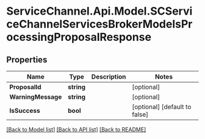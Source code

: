 # ServiceChannel.Api.Model.SCServiceChannelServicesBrokerModelsProcessingProposalResponse

## Properties

Name | Type | Description | Notes
------------ | ------------- | ------------- | -------------
**ProposalId** | **string** |  | [optional] 
**WarningMessage** | **string** |  | [optional] 
**IsSuccess** | **bool** |  | [optional] [default to false]

[[Back to Model list]](../README.md#documentation-for-models) [[Back to API list]](../README.md#documentation-for-api-endpoints) [[Back to README]](../README.md)

